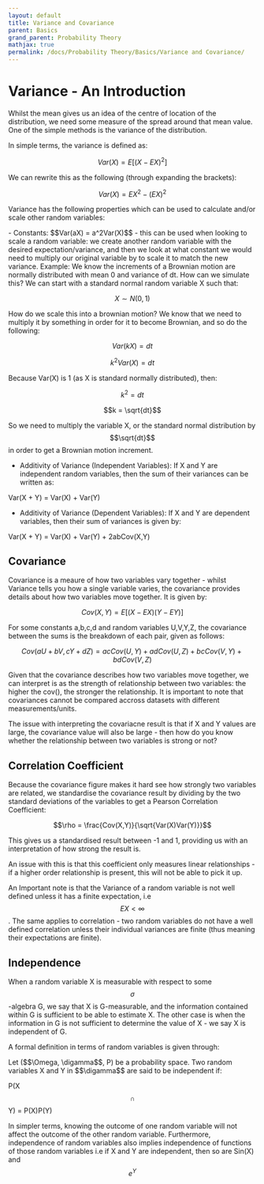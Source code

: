 ```yaml
---
layout: default
title: Variance and Covariance
parent: Basics
grand_parent: Probability Theory
mathjax: true
permalink: /docs/Probability Theory/Basics/Variance and Covariance/
---
```


# Variance - An Introduction
Whilst the mean gives us an idea of the centre of location of the distribution, we need some measure of the spread around that mean value. One of the simple methods is the variance of the distribution. 

In simple terms, the variance is defined as:

$$Var(X) = E[(X - EX)^2]$$

We can rewrite this as the following (through expanding the brackets):

$$Var(X) = EX^2 - (EX)^2$$

Variance has the following properties which can be used to calculate and/or scale other random variables:

<div class="code-example" markdown="1">
- Constants: $$Var(aX) = a^2Var(X)$$ - this can be used when looking to scale a random variable: we create another random variable with the desired expectation/variance, and then we look at what constant we would need to multiply our original variable by to scale it to match the new variance. Example: We know the increments of a Brownian motion are normally distributed with mean 0 and variance of dt. How can we simulate this? We can start with a standard normal random variable X such that:

$$X \sim N(0,1)$$

How do we scale this into a brownian motion? We know that we need to multiply it by something in order for it to become Brownian, and so do the following:

$$Var(kX) = dt$$

$$k^2Var(X) = dt$$

Because Var(X) is 1 (as X is standard normally distributed), then:

$$k^2 = dt$$

$$k = \sqrt{dt}$$

So we need to multiply the variable X, or the standard normal distribution by $$\sqrt{dt}$$ in order to get a Brownian motion increment.

- Additivity of Variance (Independent Variables): If X and Y are independent random variables, then the sum of their variances can be written as:

Var(X + Y) = Var(X) + Var(Y)

- Additivity of Variance (Dependent Variables): If X and Y are dependent variables, then their sum of variances is given by:

Var(X + Y) = Var(X) + Var(Y) + 2abCov(X,Y)
</div>

## Covariance
Covariance is a meaure of how two variables vary together - whilst Variance tells you how a single variable varies, the covariance provides details about how two variables move together. It is given by:

$$Cov(X,Y) = E[(X - EX)(Y - EY)]$$

For some constants a,b,c,d and random variables U,V,Y,Z, the covariance between the sums is the breakdown of each pair, given as follows:

$$Cov(aU + bV, cY + dZ) = acCov(U,Y) + adCov(U,Z) + bcCov(V,Y) + bdCov(V,Z)$$


Given that the covariance describes how two variables move together, we can interpret is as the strength of relationship between two variables: the higher the cov(), the stronger the relationship. It is important to note that covariances cannot be compared accross datasets with different measurements/units. 

The issue with interpreting the covariacne result is that if X and Y values are large, the covariance value will also be large - then how do you know whether the relationship between two variables is strong or not?

## Correlation Coefficient
Because the covariance figure makes it hard see how strongly two variables are related, we standardise the covariance result by dividing by the two standard deviations of the variables to get a Pearson Correlation Coefficient:

$$\rho = \frac{Cov(X,Y)}{\sqrt{Var(X)Var(Y)}}$$

This gives us a standardised result between -1 and 1, providing us with an interpretation of how strong the result is.

An issue with this is that this coefficient only measures linear relationships - if a higher order relationship is present, this will not be able to pick it up.

An Important note is that the Variance of a random variable is not well defined unless it has a finite expectation, i.e $$EX < \infty$$. The same applies to correlation - two random variables do not have a well defined correlation unless their individual variances are finite (thus meaning their expectations are finite).

## Independence
When a random variable X is measurable with respect to some $$\sigma$$-algebra G, we say that X is G-measurable, and the information contained within G is sufficient to be able to estimate X. The other case is when the information in G is not sufficient to determine the value of X - we say X is independent of G. 

A formal definition in terms of random variables is given through:
<div class="code-example" markdown="1">
  Let ($$\Omega, \digamma$$, P) be a probability space. Two random variables X and Y in $$\digamma$$ are said to be independent if:

  P(X$$\cap$$Y) =  P(X)P(Y)

  In simpler terms, knowing the outcome of one random variable will not affect the outcome of the other random variable. Furthermore, independence of random variables also implies independence of functions of those random variables i.e if X and Y are independent, then so are Sin(X) and $$e^Y$$
</div>
